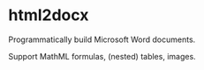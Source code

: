 html2docx
============

Programmatically build Microsoft Word documents.

Support MathML formulas, (nested) tables, images.
